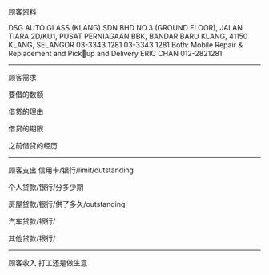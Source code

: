 顾客资料

DSG AUTO GLASS (KLANG) SDN BHD NO.3 (GROUND FLOOR), JALAN TIARA 2D/KU1, PUSAT PERNIAGAAN BBK, BANDAR BARU KLANG, 41150 KLANG, SELANGOR 03-3343 1281 03-3343 1281 Both: Mobile Repair & Replacement and Pickup and Delivery ERIC CHAN 012-2821281

-----------------
顾客需求


要借的数额

借贷的理由

借贷的期限

之前借贷的经历


--------------
顾客支出
信用卡/银行/limit/outstanding


个人贷款/银行/分多少期

房屋贷款/银行/供了多久/outstanding

汽车贷款/银行/


其他贷款/银行/

-----------
顾客收入
打工还是做生意

